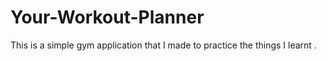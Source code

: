 # Your-Workout-Planner
This is a simple gym application that I made to practice  the things I learnt .
